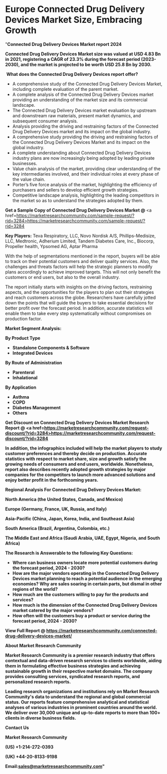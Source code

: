 # Europe Connected Drug Delivery Devices Market Size, Embracing Growth
"<strong>Connected Drug Delivery Devices Market report 2024</strong>

<strong>Connected Drug Delivery Devices Market size was valued at USD 4.83 Bn in 2021, registering a CAGR of 23.3% during the forecast period (2023-2030), and the market is projected to be worth USD 25.8 Bn by 2030.</strong>

 <strong><b>What does the Connected Drug Delivery Devices report offer?</b></strong>
<ul>
  <li>A comprehensive study of the Connected Drug Delivery Devices Market, including complete evaluation of the parent market.</li>
  <li>A complete analysis of the Connected Drug Delivery Devices market providing an understanding of the market size and its commercial landscape.</li>
  <li>The Connected Drug Delivery Devices market evaluation by upstream and downstream raw materials, present market dynamics, and subsequent consumer analysis.</li>
  <li>Analysis providing the driving and restraining factors of the Connected Drug Delivery Devices market and its impact on the global industry.</li>
  <li>A comprehensive study providing the driving and restraining factors of the Connected Drug Delivery Devices Market and its impact on the global industry.</li>
  <li>A complete understanding about Connected Drug Delivery Devices industry plans are now increasingly being adopted by leading private businesses.</li>
  <li>Value chain analysis of the market, providing clear understanding of the key intermediaries involved, and their individual roles at every phase of the value chain.</li>
  <li>Porter’s five force analysis of the market, highlighting the efficiency of purchasers and sellers to develop efficient growth strategies.</li>
  <li>Competitive landscape analysis, highlighting the leading competitors in the market so as to understand the strategies adopted by them.</li>
</ul>

<strong>Get a Sample Copy of Connected Drug Delivery Devices Market @ </strong><a href=https://marketresearchcommunity.com/sample-request/?rid=3284><u>https://marketresearchcommunity.com/sample-request/?rid=3284</u></a>

<strong>Key Players:</strong> 
Teva Respiratory, LLC, Novo Nordisk A/S, Phillips-Medisize, LLC, Medtronic, Adherium Limited, Tandem Diabetes Care, Inc., Biocorp, Propeller health, Ypsomed AG, Aptar Pharma

With the help of segmentations mentioned in the report, buyers will be able to track on their potential customers and deliver quality services. Also, the challenges and threats factors will help the strategic planners to modify plans accordingly to achieve improved targets. This will not only benefit the customers or end users, but also to the overall industry.

The report initially starts with insights on the driving factors, restraining aspects, and the opportunities for the players to plan out their strategies and reach customers across the globe. Researchers have carefully jotted down the points that will guide the buyers to take essential decisions for better profit over the forecast period. In addition, accurate statistics will enable them to take every step systematically without compromises on production factor.

<strong>Market Segment Analysis:</strong>


<strong><strong>By Product Type </strong></h4>
<ul>
 	<li>Standalone Components &amp; Software</li>
 	<li>Integrated Devices</li>
</ul>
<strong><strong>By Route of Administration </strong></h4>
<ul>
 	<li>Parenteral</li>
 	<li>Inhalational</li>
</ul>
<strong><strong>By Application </strong></h4>
<ul>
 	<li>Asthma</li>
 	<li>COPD</li>
 	<li>Diabetes Management</li>
 	<li>Others</li>
</ul>

<strong>Get Discount on Connected Drug Delivery Devices Market Research Report @ </b></strong><a href=https://marketresearchcommunity.com/request-discount/?rid=3284><u>https://marketresearchcommunity.com/request-discount/?rid=3284</u></a>

In addition, the infographics included will help the market players to study customer preferences and thereby decide on production. Accurate statistics with respect to market share, size and growth satisfy the growing needs of consumers and end users, worldwide. Nonetheless, report also describes recently adopted growth strategies by major companies for the competitors to launch more advanced solutions and enjoy better profit in the forthcoming years.

<strong>Regional Analysis For Connected Drug Delivery Devices Market:</strong>

<strong>North America</strong> (the United States, Canada, and Mexico)

<strong>Europe</strong> (Germany, France, UK, Russia, and Italy)

<strong>Asia-Pacific</strong> (China, Japan, Korea, India, and Southeast Asia)

<strong>South America</strong> (Brazil, Argentina, Colombia, etc.)

<strong>The Middle East and Africa</strong> (Saudi Arabia, UAE, Egypt, Nigeria, and South Africa)

<strong>The Research is Answerable to the following Key Questions:</strong>
<ul>
 	<li>Where can business owners locate more potential customers during the forecast period, 2024 - 2030?</li>
 	<li>How are the major vendors operating in the Connected Drug Delivery Devices market planning to reach a potential audience in the emerging economies? Why are sales soaring in certain parts, but dismal in other regions of the world?</li>
 	<li>How much are the customers willing to pay for the products and services?</li>
 	<li>How much is the dimension of the Connected Drug Delivery Devices market catered by the major vendors?</li>
 	<li>How often will the customers buy a product or service during the forecast period, 2024 - 2030?</li>
</ul>

<strong>View Full Report @</strong> <a href=https://marketresearchcommunity.com/connected-drug-delivery-devices-market/>https://marketresearchcommunity.com/connected-drug-delivery-devices-market/</a>

<strong>About Market Research Community</strong>

Market Research Community is a premier research industry that offers contextual and data-driven research services to clients worldwide, aiding them in formulating effective business strategies and achieving sustainable growth in their respective market domains. The company provides consulting services, syndicated research reports, and personalized research reports.

Leading research organizations and institutions rely on Market Research Community's data to understand the regional and global commercial status. Our reports feature comprehensive analytical and statistical analyses of various industries in prominent countries around the world. We deliver over 30,000 unique and up-to-date reports to more than 100+ clients in diverse business fields.

<strong>Contact Us</strong>

<strong>Market Research Community</strong>

(US) +1-214-272-0393

(UK) +44-20-8133-9198

<strong>Email:</strong>sales@marketresearchcommunity.com"
